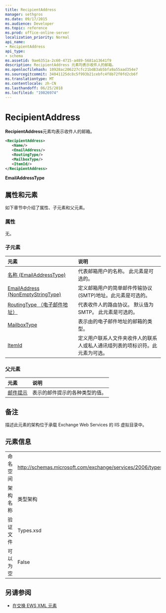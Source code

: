 ```yaml
---
title: RecipientAddress
manager: sethgros
ms.date: 09/17/2015
ms.audience: Developer
ms.topic: reference
ms.prod: office-online-server
localization_priority: Normal
api_name:
- RecipientAddress
api_type:
- schema
ms.assetid: 9ae6351a-2c60-4715-a489-5681a13641f9
description: RecipientAddress 元素均表示收件人的邮箱。
ms.openlocfilehash: 10928ac206227cfc21bd83ab5bfa9a55aad354e7
ms.sourcegitcommit: 34041125dc8c5f993b21cebfc4f8b72f0fd2cb6f
ms.translationtype: MT
ms.contentlocale: zh-CN
ms.lasthandoff: 06/25/2018
ms.locfileid: "19826974"
---
```

# <a name="recipientaddress"></a>RecipientAddress

**RecipientAddress**元素均表示收件人的邮箱。 
  
```xml
<RecipientAddress>
   <Name/>
   <EmailAddress/>
   <RoutingType/>
   <MailboxType/>
   <ItemId/>
</RecipientAddress>
```

 **EmailAddressType**
## <a name="attributes-and-elements"></a>属性和元素

如下章节中介绍了属性、子元素和父元素。
  
### <a name="attributes"></a>属性

无。
  
### <a name="child-elements"></a>子元素

|**元素**|**说明**|
|:-----|:-----|
|[名称 (EmailAddressType)](name-emailaddresstype.md) <br/> |代表邮箱用户的名称。 此元素是可选的。  <br/> |
|[EmailAddress (NonEmptyStringType)](emailaddress-nonemptystringtype.md) <br/> |定义邮箱用户的简单邮件传输协议 (SMTP)地址。此元素是可选的。  <br/> |
|[RoutingType （电子邮件地址）](routingtype-emailaddress.md) <br/> |代表收件人的路由协议。 默认值为 SMTP。 此元素是可选的。  <br/> |
|[MailboxType](mailboxtype.md) <br/> |表示由的电子邮件地址的邮箱的类型。  <br/> |
|[ItemId](itemid.md) <br/> |定义用户联系人文件夹收件人的联系人或私人通讯组列表的项标识符。此元素为可选。  <br/> |
   
### <a name="parent-elements"></a>父元素

|**元素**|**说明**|
|:-----|:-----|
|[邮件提示](mailtips.md) <br/> |表示的邮件提示的各种类型的值。  <br/> |
   
## <a name="remarks"></a>备注

描述此元素的架构位于承载 Exchange Web Services 的 IIS 虚拟目录中。
  
## <a name="element-information"></a>元素信息

|||
|:-----|:-----|
|命名空间  <br/> |http://schemas.microsoft.com/exchange/services/2006/types  <br/> |
|架构名称  <br/> |类型架构  <br/> |
|验证文件  <br/> |Types.xsd  <br/> |
|可以为空  <br/> |False  <br/> |
   
## <a name="see-also"></a>另请参阅



- [在交换 EWS XML 元素](ews-xml-elements-in-exchange.md)

